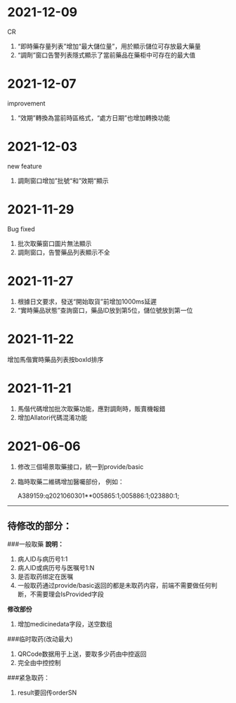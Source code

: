 # 2021-12-09
CR
1. “即時藥存量列表”增加“最大儲位量”，用於顯示儲位可存放最大藥量
2. “調劑”窗口告警列表隱式顯示了當前藥品在藥柜中可存在的最大值

# 2021-12-07
improvement
1. “效期”轉換為當前時區格式，“處方日期”也增加轉換功能

# 2021-12-03
new feature
1. 調劑窗口增加”批號“和”效期“顯示

# 2021-11-29
Bug fixed
1. 批次取藥窗口圖片無法顯示
2. 調劑窗口，告警藥品列表顯示不全

# 2021-11-27
1. 根據日文要求，發送“開始取貨”前增加1000ms延遲
2. “實時藥品狀態”查詢窗口，藥品ID放到第5位，儲位號放到第一位

# 2021-11-22
增加馬偕實時藥品列表按boxId排序

# 2021-11-21
1. 馬偕代碼增加批次取藥功能，應對調劑時，販賣機報錯
2. 增加Allatori代碼混淆功能

# 2021-06-06 
1. 修改三個場景取藥接口，統一到provide/basic
2. 臨時取藥二維碼增加醫囑部份， 例如：


	A389159:q2021060301**005865:1;005886:1;023880:1;
---

## 待修改的部分：
###一般取藥
__說明：__
1. 病人ID与病历号1:1
2. 病人ID或病历号与医嘱号1:N
3. 是否取药绑定在医嘱
4. 一般取药通过provide/basic返回的都是未取药内容，前端不需要做任何判断，不需要理会IsProvided字段

__修改部份__
1. 增加medicinedata字段，送空数组


###临时取药(改动最大)
1. QRCode数据用于上送，要取多少药由中控返回
2. 完全由中控控制


###紧急取药：
1. result要回传orderSN


